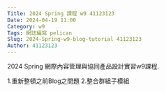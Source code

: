 ```yaml
---
Title: 2024 Spring 課程 w9 41123123
Date: 2024-04-19 11:00
Category: w9
Tags: 網誌編寫 pelican
Slug: 2024-Spring-w9-blog-tutorial 41123123
Author: 41123123
---
```


2024 Spring 網際內容管理與協同產品設計實習w9課程.

<!-- PELICAN_END_SUMMARY -->
1.重新整頓之前Blog之問題 2.整合群組子模組


